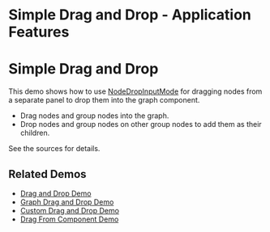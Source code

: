 <!--
 //////////////////////////////////////////////////////////////////////////////
 // @license
 // This file is part of yFiles for HTML 2.6.
 // Use is subject to license terms.
 //
 // Copyright (c) 2000-2023 by yWorks GmbH, Vor dem Kreuzberg 28,
 // 72070 Tuebingen, Germany. All rights reserved.
 //
 //////////////////////////////////////////////////////////////////////////////
-->
# Simple Drag and Drop - Application Features

# Simple Drag and Drop

This demo shows how to use [NodeDropInputMode](https://docs.yworks.com/yfileshtml/#/api/NodeDropInputMode) for dragging nodes from a separate panel to drop them into the graph component.

- Drag nodes and group nodes into the graph.
- Drop nodes and group nodes on other group nodes to add them as their children.

See the sources for details.

## Related Demos

- [Drag and Drop Demo](../../input/draganddrop/)
- [Graph Drag and Drop Demo](../../input/graph-drag-and-drop/)
- [Custom Drag and Drop Demo](../../input/custom-drag-and-drop/)
- [Drag From Component Demo](../../input/drag-from-component/)
